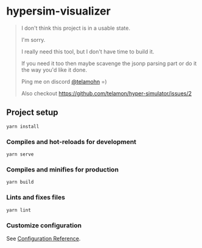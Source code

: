 # hypersim-visualizer

> I don't think this project is in a usable state.
>
> I'm sorry.
>
> I really need this tool, but I don't have time to build it.
>
> If you need it too then maybe scavenge the jsonp parsing part
> or do it the way you'd like it done.
>
> Ping me on discord [@telamohn](https://discord.gg/8RMRUPZ9RS) =) 
>
> Also checkout https://github.com/telamon/hyper-simulator/issues/2


## Project setup
```
yarn install
```

### Compiles and hot-reloads for development
```
yarn serve
```

### Compiles and minifies for production
```
yarn build
```

### Lints and fixes files
```
yarn lint
```

### Customize configuration
See [Configuration Reference](https://cli.vuejs.org/config/).
